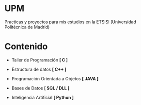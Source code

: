 # UPM
Practicas y proyectos para mis estudios en la ETSISI (Universidad Politécnica de Madrid)

# Contenido
- Taller de Programación             **[ C ]**

- Estructura de datos                **[ C++ ]**

- Programación Orientada a Objetos   **[ JAVA ]**

- Bases de Datos                   **[ SQL / DLL ]**

- Inteligencia Artificial **[ Python ]**
